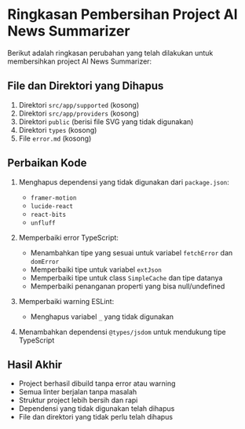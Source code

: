 # Ringkasan Pembersihan Project AI News Summarizer

Berikut adalah ringkasan perubahan yang telah dilakukan untuk membersihkan project AI News Summarizer:

## File dan Direktori yang Dihapus

1. Direktori `src/app/supported` (kosong)
2. Direktori `src/app/providers` (kosong)
3. Direktori `public` (berisi file SVG yang tidak digunakan)
4. Direktori `types` (kosong)
5. File `error.md` (kosong)

## Perbaikan Kode

1. Menghapus dependensi yang tidak digunakan dari `package.json`:
   - `framer-motion`
   - `lucide-react`
   - `react-bits`
   - `unfluff`

2. Memperbaiki error TypeScript:
   - Menambahkan tipe yang sesuai untuk variabel `fetchError` dan `domError`
   - Memperbaiki tipe untuk variabel `extJson`
   - Memperbaiki tipe untuk class `SimpleCache` dan tipe datanya
   - Memperbaiki penanganan properti yang bisa null/undefined

3. Memperbaiki warning ESLint:
   - Menghapus variabel `_` yang tidak digunakan

4. Menambahkan dependensi `@types/jsdom` untuk mendukung tipe TypeScript

## Hasil Akhir

- Project berhasil dibuild tanpa error atau warning
- Semua linter berjalan tanpa masalah
- Struktur project lebih bersih dan rapi
- Dependensi yang tidak digunakan telah dihapus
- File dan direktori yang tidak perlu telah dihapus